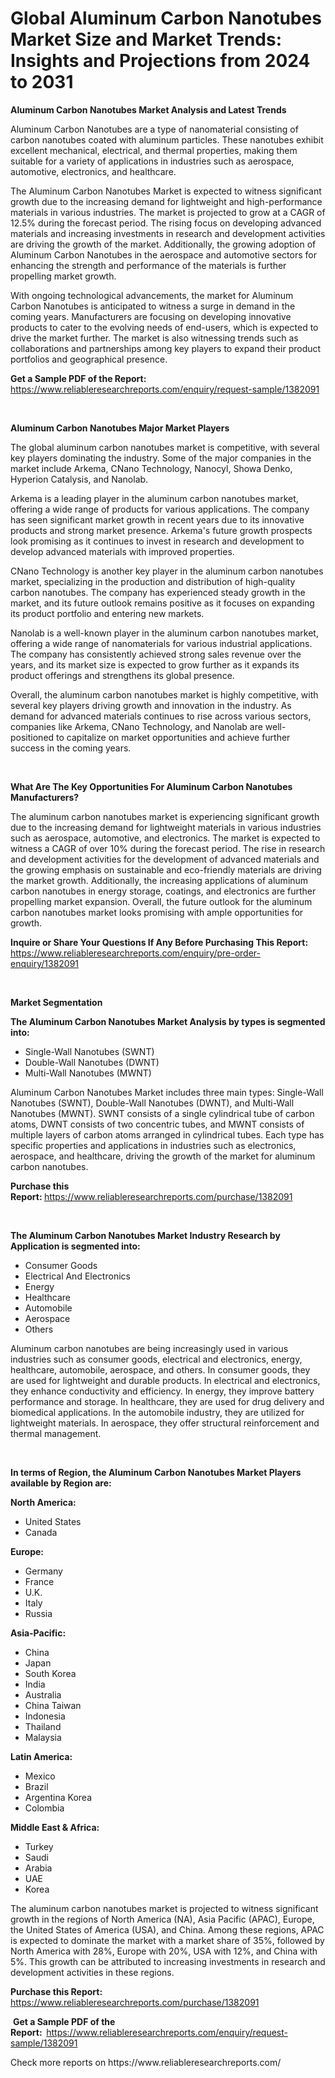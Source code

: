 <p><h1>Global Aluminum Carbon Nanotubes Market Size and Market Trends: Insights and Projections from 2024 to 2031</h1></p><p><strong>Aluminum Carbon Nanotubes Market Analysis and Latest Trends</strong></p>
<p><p>Aluminum Carbon Nanotubes are a type of nanomaterial consisting of carbon nanotubes coated with aluminum particles. These nanotubes exhibit excellent mechanical, electrical, and thermal properties, making them suitable for a variety of applications in industries such as aerospace, automotive, electronics, and healthcare.</p><p>The Aluminum Carbon Nanotubes Market is expected to witness significant growth due to the increasing demand for lightweight and high-performance materials in various industries. The market is projected to grow at a CAGR of 12.5% during the forecast period. The rising focus on developing advanced materials and increasing investments in research and development activities are driving the growth of the market. Additionally, the growing adoption of Aluminum Carbon Nanotubes in the aerospace and automotive sectors for enhancing the strength and performance of the materials is further propelling market growth.</p><p>With ongoing technological advancements, the market for Aluminum Carbon Nanotubes is anticipated to witness a surge in demand in the coming years. Manufacturers are focusing on developing innovative products to cater to the evolving needs of end-users, which is expected to drive the market further. The market is also witnessing trends such as collaborations and partnerships among key players to expand their product portfolios and geographical presence.</p></p>
<p><strong>Get a Sample PDF of the Report:&nbsp;</strong> <a href="https://www.reliableresearchreports.com/enquiry/request-sample/1382091">https://www.reliableresearchreports.com/enquiry/request-sample/1382091</a></p>
<p>&nbsp;</p>
<p><strong>Aluminum Carbon Nanotubes Major Market Players</strong></p>
<p><p>The global aluminum carbon nanotubes market is competitive, with several key players dominating the industry. Some of the major companies in the market include Arkema, CNano Technology, Nanocyl, Showa Denko, Hyperion Catalysis, and Nanolab.</p><p>Arkema is a leading player in the aluminum carbon nanotubes market, offering a wide range of products for various applications. The company has seen significant market growth in recent years due to its innovative products and strong market presence. Arkema's future growth prospects look promising as it continues to invest in research and development to develop advanced materials with improved properties.</p><p>CNano Technology is another key player in the aluminum carbon nanotubes market, specializing in the production and distribution of high-quality carbon nanotubes. The company has experienced steady growth in the market, and its future outlook remains positive as it focuses on expanding its product portfolio and entering new markets.</p><p>Nanolab is a well-known player in the aluminum carbon nanotubes market, offering a wide range of nanomaterials for various industrial applications. The company has consistently achieved strong sales revenue over the years, and its market size is expected to grow further as it expands its product offerings and strengthens its global presence.</p><p>Overall, the aluminum carbon nanotubes market is highly competitive, with several key players driving growth and innovation in the industry. As demand for advanced materials continues to rise across various sectors, companies like Arkema, CNano Technology, and Nanolab are well-positioned to capitalize on market opportunities and achieve further success in the coming years.</p></p>
<p>&nbsp;</p>
<p><strong>What Are The Key Opportunities For Aluminum Carbon Nanotubes Manufacturers?</strong></p>
<p><p>The aluminum carbon nanotubes market is experiencing significant growth due to the increasing demand for lightweight materials in various industries such as aerospace, automotive, and electronics. The market is expected to witness a CAGR of over 10% during the forecast period. The rise in research and development activities for the development of advanced materials and the growing emphasis on sustainable and eco-friendly materials are driving the market growth. Additionally, the increasing applications of aluminum carbon nanotubes in energy storage, coatings, and electronics are further propelling market expansion. Overall, the future outlook for the aluminum carbon nanotubes market looks promising with ample opportunities for growth.</p></p>
<p><strong>Inquire or Share Your Questions If Any Before Purchasing This Report:</strong> <a href="https://www.reliableresearchreports.com/enquiry/pre-order-enquiry/1382091">https://www.reliableresearchreports.com/enquiry/pre-order-enquiry/1382091</a></p>
<p>&nbsp;</p>
<p><strong>Market Segmentation</strong></p>
<p><strong>The Aluminum Carbon Nanotubes Market Analysis by types is segmented into:</strong></p>
<p><ul><li>Single-Wall Nanotubes (SWNT)</li><li>Double-Wall Nanotubes (DWNT)</li><li>Multi-Wall Nanotubes (MWNT)</li></ul></p>
<p><p>Aluminum Carbon Nanotubes Market includes three main types: Single-Wall Nanotubes (SWNT), Double-Wall Nanotubes (DWNT), and Multi-Wall Nanotubes (MWNT). SWNT consists of a single cylindrical tube of carbon atoms, DWNT consists of two concentric tubes, and MWNT consists of multiple layers of carbon atoms arranged in cylindrical tubes. Each type has specific properties and applications in industries such as electronics, aerospace, and healthcare, driving the growth of the market for aluminum carbon nanotubes.</p></p>
<p><strong>Purchase this Report:&nbsp;</strong><a href="https://www.reliableresearchreports.com/purchase/1382091">https://www.reliableresearchreports.com/purchase/1382091</a></p>
<p>&nbsp;</p>
<p><strong>The Aluminum Carbon Nanotubes Market Industry Research by Application is segmented into:</strong></p>
<p><ul><li>Consumer Goods</li><li>Electrical And Electronics</li><li>Energy</li><li>Healthcare</li><li>Automobile</li><li>Aerospace</li><li>Others</li></ul></p>
<p><p>Aluminum carbon nanotubes are being increasingly used in various industries such as consumer goods, electrical and electronics, energy, healthcare, automobile, aerospace, and others. In consumer goods, they are used for lightweight and durable products. In electrical and electronics, they enhance conductivity and efficiency. In energy, they improve battery performance and storage. In healthcare, they are used for drug delivery and biomedical applications. In the automobile industry, they are utilized for lightweight materials. In aerospace, they offer structural reinforcement and thermal management.</p></p>
<p>&nbsp;</p>
<p><strong>In terms of Region, the Aluminum Carbon Nanotubes Market Players available by Region are:</strong></p>
<p>
    <p> <strong> North America: </strong>
        <ul>
            <li>United States</li>
            <li>Canada</li>
        </ul>
        </p> 
    <p> <strong> Europe: </strong>
        <ul>
            <li>Germany</li>
            <li>France</li>
            <li>U.K.</li>
            <li>Italy</li>
            <li>Russia</li>
        </ul>
        </p> 
    <p> <strong> Asia-Pacific: </strong>
        <ul>
            <li>China</li>
            <li>Japan</li>
            <li>South Korea</li>
            <li>India</li>
            <li>Australia</li>
            <li>China Taiwan</li>
            <li>Indonesia</li>
            <li>Thailand</li>
            <li>Malaysia</li>
        </ul>
        </p> 
    <p> <strong> Latin America: </strong>
        <ul>
            <li>Mexico</li>
            <li>Brazil</li>
            <li>Argentina Korea</li>
            <li>Colombia</li>
        </ul>
        </p> 
    <p> <strong> Middle East & Africa: </strong>
        <ul>
            <li>Turkey</li>
            <li>Saudi</li>
            <li>Arabia</li>
            <li>UAE</li>
            <li>Korea</li>
        </ul>
    </p>
    </p>
<p><p>The aluminum carbon nanotubes market is projected to witness significant growth in the regions of North America (NA), Asia Pacific (APAC), Europe, the United States of America (USA), and China. Among these regions, APAC is expected to dominate the market with a market share of 35%, followed by North America with 28%, Europe with 20%, USA with 12%, and China with 5%. This growth can be attributed to increasing investments in research and development activities in these regions.</p></p>
<p><strong>Purchase this Report: </strong><a href="https://www.reliableresearchreports.com/purchase/1382091">https://www.reliableresearchreports.com/purchase/1382091</a></p>
<p>&nbsp;<strong>Get a Sample PDF of the Report:&nbsp;&nbsp;</strong><a href="https://www.reliableresearchreports.com/enquiry/request-sample/1382091">https://www.reliableresearchreports.com/enquiry/request-sample/1382091</a></p>
<p><strong></strong></p>
<p>Check more reports on https://www.reliableresearchreports.com/</p>